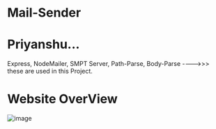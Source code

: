 # Mail-Sender 
# Priyanshu...
 Express, NodeMailer, SMPT Server, Path-Parse, Body-Parse ---->>> these are used in this Project.
# Website OverView
![image](https://user-images.githubusercontent.com/117588084/235066349-8770a90e-d314-43de-961f-1a38e1c39b65.png)

